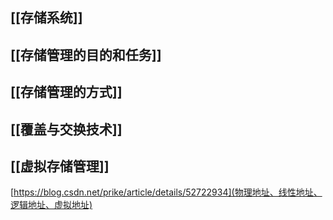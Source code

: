 ## [[存储系统]]
## [[存储管理的目的和任务]]
## [[存储管理的方式]]
## [[覆盖与交换技术]]
## [[虚拟存储管理]]
[https://blog.csdn.net/prike/article/details/52722934](物理地址、线性地址、逻辑地址、虚拟地址)

